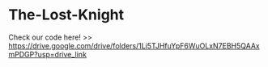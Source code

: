 # The-Lost-Knight
Check our code here! >> https://drive.google.com/drive/folders/1Li5TJHfuYpF6WuOLxN7EBH5QAAxmPDGP?usp=drive_link 
